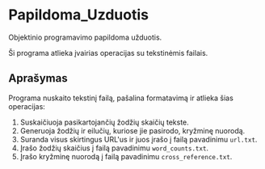 # Papildoma_Uzduotis

Objektinio programavimo papildoma užduotis.

Ši programa atlieka įvairias operacijas su tekstinėmis failais.

## Aprašymas

Programa nuskaito tekstinį failą, pašalina formatavimą ir atlieka šias operacijas:

1. Suskaičiuoja pasikartojančių žodžių skaičių tekste.
2. Generuoja žodžių ir eilučių, kuriose jie pasirodo, kryžminę nuorodą.
3. Suranda visus skirtingus URL'us ir juos įrašo į failą pavadinimu `url.txt`.
4. Įrašo žodžių skaičius į failą pavadinimu `word_counts.txt`.
5. Įrašo kryžminę nuorodą į failą pavadinimu `cross_reference.txt`.
